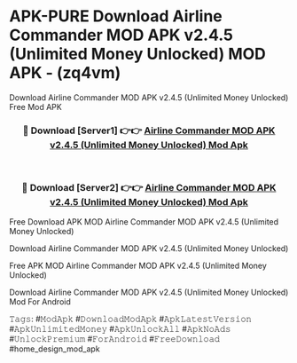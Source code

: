 # APK-PURE Download Airline Commander MOD APK v2.4.5 (Unlimited Money Unlocked) MOD APK - (zq4vm)
Download Airline Commander MOD APK v2.4.5 (Unlimited Money Unlocked) Free Mod APK

<div align="center">
<h3>🔴 Download [Server1] 👉👉 <a href="https://apk-comot.site?title=Airline_Commander_MOD_APK_v2.4.5_(Unlimited_Money_Unlocked)">Airline Commander MOD APK v2.4.5 (Unlimited Money Unlocked) Mod Apk</a></h3><br>

<h3>🔴 Download [Server2] 👉👉 <a href="https://apk-comot.site?title=Airline_Commander_MOD_APK_v2.4.5_(Unlimited_Money_Unlocked)">Airline Commander MOD APK v2.4.5 (Unlimited Money Unlocked) Mod Apk</a></h3>
</div>


Free Download APK MOD Airline Commander MOD APK v2.4.5 (Unlimited Money Unlocked)

Download Airline Commander MOD APK v2.4.5 (Unlimited Money Unlocked) 

Free APK MOD Airline Commander MOD APK v2.4.5 (Unlimited Money Unlocked) 

Download Airline Commander MOD APK v2.4.5 (Unlimited Money Unlocked) Mod For Android

𝚃𝚊𝚐𝚜: #𝙼𝚘𝚍𝙰𝚙𝚔 #𝙳𝚘𝚠𝚗𝚕𝚘𝚊𝚍𝙼𝚘𝚍𝙰𝚙𝚔 #𝙰𝚙𝚔𝙻𝚊𝚝𝚎𝚜𝚝𝚅𝚎𝚛𝚜𝚒𝚘𝚗 #𝙰𝚙𝚔𝚄𝚗𝚕𝚒𝚖𝚒𝚝𝚎𝚍𝙼𝚘𝚗𝚎𝚢 #𝙰𝚙𝚔𝚄𝚗𝚕𝚘𝚌𝚔𝙰𝚕𝚕 #𝙰𝚙𝚔𝙽𝚘𝙰𝚍𝚜 #𝚄𝚗𝚕𝚘𝚌𝚔𝙿𝚛𝚎𝚖𝚒𝚞𝚖 #𝙵𝚘𝚛𝙰𝚗𝚍𝚛𝚘𝚒𝚍 #𝙵𝚛𝚎𝚎𝙳𝚘𝚠𝚗𝚕𝚘𝚊𝚍 #home_design_mod_apk